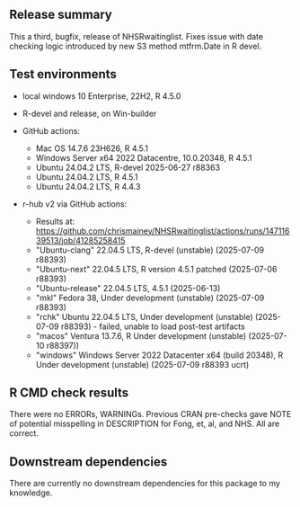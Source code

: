 ## Release summary

This a third, bugfix, release of NHSRwaitinglist.
Fixes issue with date checking logic introduced by new S3 method mtfrm.Date in R devel.


## Test environments
* local windows 10 Enterprise, 22H2, R 4.5.0

* R-devel and release, on Win-builder

* GitHub actions:
  * Mac OS 14.7.6 23H626, R 4.5.1
  * Windows Server x64 2022 Datacentre, 10.0.20348, R 4.5.1
  * Ubuntu 24.04.2 LTS, R-devel 2025-06-27 r88363
  * Ubuntu 24.04.2 LTS, R 4.5.1
  * Ubuntu 24.04.2 LTS, R 4.4.3

* r-hub v2 via GitHub actions: 
  * Results at: https://github.com/chrismainey/NHSRwaitinglist/actions/runs/14711639513/job/41285258415
  * "Ubuntu-clang" 22.04.5 LTS, R-devel (unstable) (2025-07-09 r88393)
  * "Ubuntu-next" 22.04.5 LTS,  R version 4.5.1 patched (2025-07-06 r88393)
  * "Ubuntu-release" 22.04.5 LTS,  4.5.1 (2025-06-13)
  * "mkl"  Fedora 38,  Under development (unstable) (2025-07-09 r88393)
  * "rchk" Ubuntu 22.04.5 LTS,  Under development (unstable) (2025-07-09 r88393)  -  failed, unable to load post-test artifacts
  * "macos" Ventura 13.7.6, R Under development (unstable) (2025-07-10 r88397))
  * "windows" Windows Server 2022 Datacenter x64 (build 20348),  R Under development (unstable) (2025-07-09 r88393 ucrt)
  
## R CMD check results
There were no ERRORs, WARNINGs.
Previous CRAN pre-checks gave NOTE of potential misspelling in DESCRIPTION for Fong, et, al, and NHS.  All are correct.

## Downstream dependencies
There are currently no downstream dependencies for this package to my knowledge.